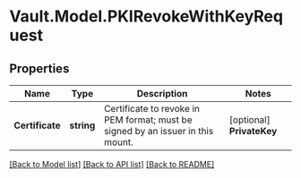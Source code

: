 # Vault.Model.PKIRevokeWithKeyRequest

## Properties

Name | Type | Description | Notes
------------ | ------------- | ------------- | -------------
**Certificate** | **string** | Certificate to revoke in PEM format; must be signed by an issuer in this mount. | [optional] **PrivateKey** | **string** | Key to use to verify revocation permission; must be in PEM format. | [optional] **SerialNumber** | **string** | Certificate serial number, in colon- or hyphen-separated octal | [optional] 

[[Back to Model list]](../README.md#documentation-for-models) [[Back to API list]](../README.md#documentation-for-api-endpoints) [[Back to README]](../README.md)

